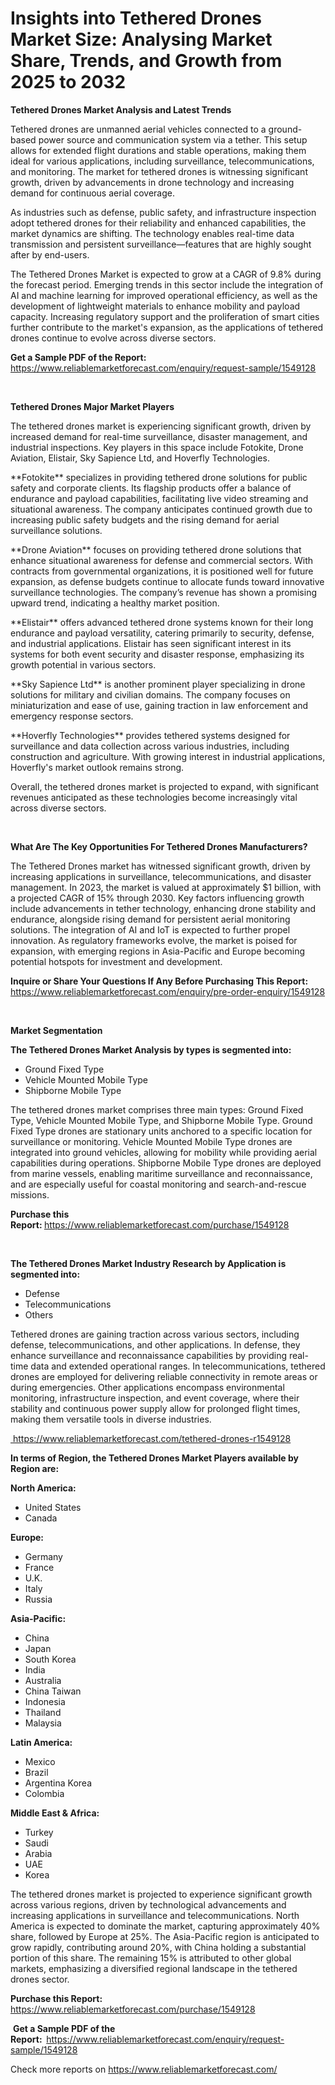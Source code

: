 <p><h1>Insights into Tethered Drones Market Size: Analysing Market Share, Trends, and Growth from 2025 to 2032</h1></p><p><strong>Tethered Drones Market Analysis and Latest Trends</strong></p>
<p><p>Tethered drones are unmanned aerial vehicles connected to a ground-based power source and communication system via a tether. This setup allows for extended flight durations and stable operations, making them ideal for various applications, including surveillance, telecommunications, and monitoring. The market for tethered drones is witnessing significant growth, driven by advancements in drone technology and increasing demand for continuous aerial coverage. </p><p>As industries such as defense, public safety, and infrastructure inspection adopt tethered drones for their reliability and enhanced capabilities, the market dynamics are shifting. The technology enables real-time data transmission and persistent surveillance—features that are highly sought after by end-users. </p><p>The Tethered Drones Market is expected to grow at a CAGR of 9.8% during the forecast period. Emerging trends in this sector include the integration of AI and machine learning for improved operational efficiency, as well as the development of lightweight materials to enhance mobility and payload capacity. Increasing regulatory support and the proliferation of smart cities further contribute to the market's expansion, as the applications of tethered drones continue to evolve across diverse sectors.</p></p>
<p><strong>Get a Sample PDF of the Report:&nbsp;</strong> <a href="https://www.reliablemarketforecast.com/enquiry/request-sample/1549128?utm_campaign=2467&utm_medium=2&utm_source=Github&utm_content=ia&utm_term=20022025&utm_id=tethered-drones">https://www.reliablemarketforecast.com/enquiry/request-sample/1549128</a></p>
<p>&nbsp;</p>
<p><strong>Tethered Drones Major Market Players</strong></p>
<p><p>The tethered drones market is experiencing significant growth, driven by increased demand for real-time surveillance, disaster management, and industrial inspections. Key players in this space include Fotokite, Drone Aviation, Elistair, Sky Sapience Ltd, and Hoverfly Technologies.</p><p>**Fotokite** specializes in providing tethered drone solutions for public safety and corporate clients. Its flagship products offer a balance of endurance and payload capabilities, facilitating live video streaming and situational awareness. The company anticipates continued growth due to increasing public safety budgets and the rising demand for aerial surveillance solutions.</p><p>**Drone Aviation** focuses on providing tethered drone solutions that enhance situational awareness for defense and commercial sectors. With contracts from governmental organizations, it is positioned well for future expansion, as defense budgets continue to allocate funds toward innovative surveillance technologies. The company’s revenue has shown a promising upward trend, indicating a healthy market position.</p><p>**Elistair** offers advanced tethered drone systems known for their long endurance and payload versatility, catering primarily to security, defense, and industrial applications. Elistair has seen significant interest in its systems for both event security and disaster response, emphasizing its growth potential in various sectors. </p><p>**Sky Sapience Ltd** is another prominent player specializing in drone solutions for military and civilian domains. The company focuses on miniaturization and ease of use, gaining traction in law enforcement and emergency response sectors. </p><p>**Hoverfly Technologies** provides tethered systems designed for surveillance and data collection across various industries, including construction and agriculture. With growing interest in industrial applications, Hoverfly's market outlook remains strong.</p><p>Overall, the tethered drones market is projected to expand, with significant revenues anticipated as these technologies become increasingly vital across diverse sectors.</p></p>
<p>&nbsp;</p>
<p><strong>What Are The Key Opportunities For Tethered Drones Manufacturers?</strong></p>
<p><p>The Tethered Drones market has witnessed significant growth, driven by increasing applications in surveillance, telecommunications, and disaster management. In 2023, the market is valued at approximately $1 billion, with a projected CAGR of 15% through 2030. Key factors influencing growth include advancements in tether technology, enhancing drone stability and endurance, alongside rising demand for persistent aerial monitoring solutions. The integration of AI and IoT is expected to further propel innovation. As regulatory frameworks evolve, the market is poised for expansion, with emerging regions in Asia-Pacific and Europe becoming potential hotspots for investment and development.</p></p>
<p><strong>Inquire or Share Your Questions If Any Before Purchasing This Report:</strong> <a href="https://www.reliablemarketforecast.com/enquiry/pre-order-enquiry/1549128?utm_campaign=2467&utm_medium=2&utm_source=Github&utm_content=ia&utm_term=20022025&utm_id=tethered-drones">https://www.reliablemarketforecast.com/enquiry/pre-order-enquiry/1549128</a></p>
<p>&nbsp;</p>
<p><strong>Market Segmentation</strong></p>
<p><strong>The Tethered Drones Market Analysis by types is segmented into:</strong></p>
<p><ul><li>Ground Fixed Type</li><li>Vehicle Mounted Mobile Type</li><li>Shipborne Mobile Type</li></ul></p>
<p><p>The tethered drones market comprises three main types: Ground Fixed Type, Vehicle Mounted Mobile Type, and Shipborne Mobile Type. Ground Fixed Type drones are stationary units anchored to a specific location for surveillance or monitoring. Vehicle Mounted Mobile Type drones are integrated into ground vehicles, allowing for mobility while providing aerial capabilities during operations. Shipborne Mobile Type drones are deployed from marine vessels, enabling maritime surveillance and reconnaissance, and are especially useful for coastal monitoring and search-and-rescue missions.</p></p>
<p><strong>Purchase this Report:&nbsp;</strong><a href="https://www.reliablemarketforecast.com/purchase/1549128?utm_campaign=2467&utm_medium=2&utm_source=Github&utm_content=ia&utm_term=20022025&utm_id=tethered-drones">https://www.reliablemarketforecast.com/purchase/1549128</a></p>
<p>&nbsp;</p>
<p><strong>The Tethered Drones Market Industry Research by Application is segmented into:</strong></p>
<p><ul><li>Defense</li><li>Telecommunications</li><li>Others</li></ul></p>
<p><p>Tethered drones are gaining traction across various sectors, including defense, telecommunications, and other applications. In defense, they enhance surveillance and reconnaissance capabilities by providing real-time data and extended operational ranges. In telecommunications, tethered drones are employed for delivering reliable connectivity in remote areas or during emergencies. Other applications encompass environmental monitoring, infrastructure inspection, and event coverage, where their stability and continuous power supply allow for prolonged flight times, making them versatile tools in diverse industries.</p></p>
<p><a href="https://www.reliablemarketforecast.com/tethered-drones-r1549128?utm_campaign=2467&utm_medium=2&utm_source=Github&utm_content=ia&utm_term=20022025&utm_id=tethered-drones">&nbsp;https://www.reliablemarketforecast.com/tethered-drones-r1549128</a></p>
<p><strong>In terms of Region, the Tethered Drones Market Players available by Region are:</strong></p>
<p>
    <p> <strong> North America: </strong>
        <ul>
            <li>United States</li>
            <li>Canada</li>
        </ul>
        </p> 
    <p> <strong> Europe: </strong>
        <ul>
            <li>Germany</li>
            <li>France</li>
            <li>U.K.</li>
            <li>Italy</li>
            <li>Russia</li>
        </ul>
        </p> 
    <p> <strong> Asia-Pacific: </strong>
        <ul>
            <li>China</li>
            <li>Japan</li>
            <li>South Korea</li>
            <li>India</li>
            <li>Australia</li>
            <li>China Taiwan</li>
            <li>Indonesia</li>
            <li>Thailand</li>
            <li>Malaysia</li>
        </ul>
        </p> 
    <p> <strong> Latin America: </strong>
        <ul>
            <li>Mexico</li>
            <li>Brazil</li>
            <li>Argentina Korea</li>
            <li>Colombia</li>
        </ul>
        </p> 
    <p> <strong> Middle East & Africa: </strong>
        <ul>
            <li>Turkey</li>
            <li>Saudi</li>
            <li>Arabia</li>
            <li>UAE</li>
            <li>Korea</li>
        </ul>
    </p>
    </p>
<p><p>The tethered drones market is projected to experience significant growth across various regions, driven by technological advancements and increasing applications in surveillance and telecommunications. North America is expected to dominate the market, capturing approximately 40% share, followed by Europe at 25%. The Asia-Pacific region is anticipated to grow rapidly, contributing around 20%, with China holding a substantial portion of this share. The remaining 15% is attributed to other global markets, emphasizing a diversified regional landscape in the tethered drones sector.</p></p>
<p><strong>Purchase this Report: </strong><a href="https://www.reliablemarketforecast.com/purchase/1549128?utm_campaign=2467&utm_medium=2&utm_source=Github&utm_content=ia&utm_term=20022025&utm_id=tethered-drones">https://www.reliablemarketforecast.com/purchase/1549128</a></p>
<p>&nbsp;<strong>Get a Sample PDF of the Report:&nbsp;&nbsp;</strong><a href="https://www.reliablemarketforecast.com/enquiry/request-sample/1549128?utm_campaign=2467&utm_medium=2&utm_source=Github&utm_content=ia&utm_term=20022025&utm_id=tethered-drones">https://www.reliablemarketforecast.com/enquiry/request-sample/1549128</a></p>
<p><strong></strong></p>
<p>Check more reports on <a href="https://www.reliablemarketforecast.com/?utm_campaign=2467&utm_medium=2&utm_source=Github&utm_content=ia&utm_term=20022025&utm_id=tethered-drones">https://www.reliablemarketforecast.com/</a></p>